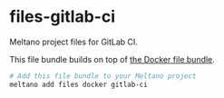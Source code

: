 # files-gitlab-ci

Meltano project files for GitLab CI.

This file bundle builds on top of [the Docker file bundle](https://gitlab.com/meltano/files-docker).

```sh
# Add this file bundle to your Meltano project
meltano add files docker gitlab-ci
```
